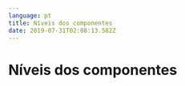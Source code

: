 ```yaml
---
language: pt
title: Níveis dos componentes
date: 2019-07-31T02:08:13.582Z
---
```

# Níveis dos componentes
